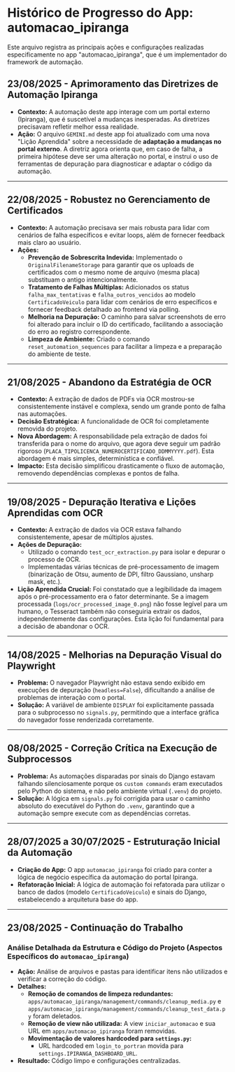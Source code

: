 # Histórico de Progresso do App: automacao_ipiranga

Este arquivo registra as principais ações e configurações realizadas especificamente no app "automacao_ipiranga", que é um implementador do framework de automação.

## 23/08/2025 - Aprimoramento das Diretrizes de Automação Ipiranga

- **Contexto:** A automação deste app interage com um portal externo (Ipiranga), que é suscetível a mudanças inesperadas. As diretrizes precisavam refletir melhor essa realidade.
- **Ação:** O arquivo `GEMINI.md` deste app foi atualizado com uma nova "Lição Aprendida" sobre a necessidade de **adaptação a mudanças no portal externo**. A diretriz agora orienta que, em caso de falha, a primeira hipótese deve ser uma alteração no portal, e instrui o uso de ferramentas de depuração para diagnosticar e adaptar o código da automação.

---

## 22/08/2025 - Robustez no Gerenciamento de Certificados

- **Contexto:** A automação precisava ser mais robusta para lidar com cenários de falha específicos e evitar loops, além de fornecer feedback mais claro ao usuário.
- **Ações:**
    - **Prevenção de Sobrescrita Indevida:** Implementado o `OriginalFilenameStorage` para garantir que os uploads de certificados com o mesmo nome de arquivo (mesma placa) substituam o antigo intencionalmente.
    - **Tratamento de Falhas Múltiplas:** Adicionados os status `falha_max_tentativas` e `falha_outros_vencidos` ao modelo `CertificadoVeiculo` para lidar com cenários de erro específicos e fornecer feedback detalhado ao frontend via polling.
    - **Melhoria na Depuração:** O caminho para salvar screenshots de erro foi alterado para incluir o ID do certificado, facilitando a associação do erro ao registro correspondente.
    - **Limpeza de Ambiente:** Criado o comando `reset_automation_sequences` para facilitar a limpeza e a preparação do ambiente de teste.

---

## 21/08/2025 - Abandono da Estratégia de OCR

- **Contexto:** A extração de dados de PDFs via OCR mostrou-se consistentemente instável e complexa, sendo um grande ponto de falha nas automações.
- **Decisão Estratégica:** A funcionalidade de OCR foi completamente removida do projeto.
- **Nova Abordagem:** A responsabilidade pela extração de dados foi transferida para o nome do arquivo, que agora deve seguir um padrão rigoroso (`PLACA_TIPOLICENCA_NUMEROCERTIFICADO_DDMMYYYY.pdf`). Esta abordagem é mais simples, determinística e confiável.
- **Impacto:** Esta decisão simplificou drasticamente o fluxo de automação, removendo dependências complexas e pontos de falha.

---

## 19/08/2025 - Depuração Iterativa e Lições Aprendidas com OCR

- **Contexto:** A extração de dados via OCR estava falhando consistentemente, apesar de múltiplos ajustes.
- **Ações de Depuração:**
    - Utilizado o comando `test_ocr_extraction.py` para isolar e depurar o processo de OCR.
    - Implementadas várias técnicas de pré-processamento de imagem (binarização de Otsu, aumento de DPI, filtro Gaussiano, unsharp mask, etc.).
- **Lição Aprendida Crucial:** Foi constatado que a legibilidade da imagem após o pré-processamento era o fator determinante. Se a imagem processada (`logs/ocr_processed_image_0.png`) não fosse legível para um humano, o Tesseract também não conseguiria extrair os dados, independentemente das configurações. Esta lição foi fundamental para a decisão de abandonar o OCR.

---

## 14/08/2025 - Melhorias na Depuração Visual do Playwright

- **Problema:** O navegador Playwright não estava sendo exibido em execuções de depuração (`headless=False`), dificultando a análise de problemas de interação com o portal.
- **Solução:** A variável de ambiente `DISPLAY` foi explicitamente passada para o subprocesso no `signals.py`, permitindo que a interface gráfica do navegador fosse renderizada corretamente.

---

## 08/08/2025 - Correção Crítica na Execução de Subprocessos

- **Problema:** As automações disparadas por sinais do Django estavam falhando silenciosamente porque os `custom commands` eram executados pelo Python do sistema, e não pelo ambiente virtual (`.venv`) do projeto.
- **Solução:** A lógica em `signals.py` foi corrigida para usar o caminho absoluto do executável do Python do `.venv`, garantindo que a automação sempre execute com as dependências corretas.

---

## 28/07/2025 a 30/07/2025 - Estruturação Inicial da Automação

- **Criação do App:** O app `automacao_ipiranga` foi criado para conter a lógica de negócio específica da automação do portal Ipiranga.
- **Refatoração Inicial:** A lógica de automação foi refatorada para utilizar o banco de dados (modelo `CertificadoVeiculo`) e sinais do Django, estabelecendo a arquitetura base do app.


---

## 23/08/2025 - Continuação do Trabalho

### Análise Detalhada da Estrutura e Código do Projeto (Aspectos Específicos do `automacao_ipiranga`)
- **Ação:** Análise de arquivos e pastas para identificar itens não utilizados e verificar a correção do código.
- **Detalhes:**
    - **Remoção de comandos de limpeza redundantes:** `apps/automacao_ipiranga/management/commands/cleanup_media.py` e `apps/automacao_ipiranga/management/commands/cleanup_test_data.py` foram deletados.
    - **Remoção de view não utilizada:** A view `iniciar_automacao` e sua URL em `apps/automacao_ipiranga` foram removidas.
    - **Movimentação de valores hardcoded para `settings.py`:**
        - URL hardcoded em `login_to_portran` movida para `settings.IPIRANGA_DASHBOARD_URL`.
- **Resultado:** Código limpo e configurações centralizadas.